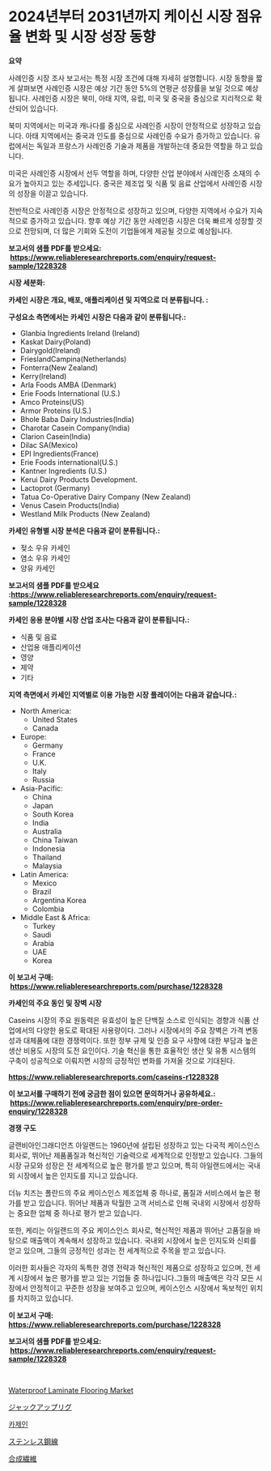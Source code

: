 <p><h1>2024년부터 2031년까지 케이신 시장 점유율 변화 및 시장 성장 동향</h1></p><p><strong>요약</strong></p>
<p><p>사례인증 시장 조사 보고서는 특정 시장 조건에 대해 자세히 설명합니다. 시장 동향을 짧게 살펴보면 사례인증 시장은 예상 기간 동안 5%의 연평균 성장률을 보일 것으로 예상됩니다. 사례인증 시장은 북미, 아태 지역, 유럽, 미국 및 중국을 중심으로 지리적으로 확산되어 있습니다.</p><p>북미 지역에서는 미국과 캐나다를 중심으로 사례인증 시장이 안정적으로 성장하고 있습니다. 아태 지역에서는 중국과 인도를 중심으로 사례인증 수요가 증가하고 있습니다. 유럽에서는 독일과 프랑스가 사례인증 기술과 제품을 개발하는데 중요한 역할을 하고 있습니다.</p><p>미국은 사례인증 시장에서 선두 역할을 하며, 다양한 산업 분야에서 사례인증 소재의 수요가 높아지고 있는 추세입니다. 중국은 제조업 및 식품 및 음료 산업에서 사례인증 시장의 성장을 이끌고 있습니다.</p><p>전반적으로 사례인증 시장은 안정적으로 성장하고 있으며, 다양한 지역에서 수요가 지속적으로 증가하고 있습니다. 향후 예상 기간 동안 사례인증 시장은 더욱 빠르게 성장할 것으로 전망되며, 더 많은 기회와 도전이 기업들에게 제공될 것으로 예상됩니다.</p></p>
<p><strong>보고서의 샘플 PDF를 받으세요: &nbsp;<a href="https://www.reliableresearchreports.com/enquiry/request-sample/1228328">https://www.reliableresearchreports.com/enquiry/request-sample/1228328</a></strong></p>
<p><strong>시장 세분화:</strong></p>
<p><strong> 카세인 시장은 개요, 배포, 애플리케이션 및 지역으로 더 분류됩니다. :</strong></p>
<p><strong>구성요소 측면에서는 카세인 시장은 다음과 같이 분류됩니다.:</strong></p>
<p><ul><li>Glanbia Ingredients Ireland (Ireland)</li><li>Kaskat Dairy(Poland)</li><li>Dairygold(Ireland)</li><li>FrieslandCampina(Netherlands)</li><li>Fonterra(New Zealand)</li><li>Kerry(Ireland)</li><li>Arla Foods AMBA (Denmark)</li><li>Erie Foods International (U.S.)</li><li>Amco Proteins(US)</li><li>Armor Proteins (U.S.)</li><li>Bhole Baba Dairy Industries(India)</li><li>Charotar Casein Company(India)</li><li>Clarion Casein(India)</li><li>Dilac SA(Mexico)</li><li>EPI Ingredients(France)</li><li>Erie Foods international(U.S.)</li><li>Kantner Ingredients (U.S.)</li><li>Kerui Dairy Products Development.</li><li>Lactoprot (Germany)</li><li>Tatua Co-Operative Dairy Company (New Zealand)</li><li>Venus Casein Products(India)</li><li>Westland Milk Products (New Zealand)</li></ul></p>
<p><strong> 카세인 유형별 시장 분석은 다음과 같이 분류됩니다.:</strong></p>
<p><ul><li>젖소 우유 카세인</li><li>염소 우유 카세인</li><li>양유 카세인</li></ul></p>
<p><strong>보고서의 샘플 PDF를 받으세요 :<a href="https://www.reliableresearchreports.com/enquiry/request-sample/1228328">https://www.reliableresearchreports.com/enquiry/request-sample/1228328</a></strong></p>
<p><strong> 카세인 응용 분야별 시장 산업 조사는 다음과 같이 분류됩니다.:</strong></p>
<p><ul><li>식품 및 음료</li><li>산업용 애플리케이션</li><li>영양</li><li>제약</li><li>기타</li></ul></p>
<p><strong>지역 측면에서 카세인 지역별로 이용 가능한 시장 플레이어는 다음과 같습니다.:</strong></p>
<p><ul>
    <li>
        North America:
        <ul>
            <li>United States</li>
            <li>Canada</li>
        </ul>
    </li>
    <li>
        Europe:
        <ul>
            <li>Germany</li>
            <li>France</li>
            <li>U.K.</li>
            <li>Italy</li>
            <li>Russia</li>
        </ul>
    </li>
    <li>
        Asia-Pacific:
        <ul>
            <li>China</li>
            <li>Japan</li>
            <li>South Korea</li>
            <li>India</li>
            <li>Australia</li>
            <li>China Taiwan</li>
            <li>Indonesia</li>
            <li>Thailand</li>
            <li>Malaysia</li>
        </ul>
    </li>
    <li>
        Latin America:
        <ul>
            <li>Mexico</li>
            <li>Brazil</li>
            <li>Argentina Korea</li>
            <li>Colombia</li>
        </ul>
    </li>
    <li>
        Middle East & Africa:
        <ul>
            <li>Turkey</li>
            <li>Saudi</li>
            <li>Arabia</li>
            <li>UAE</li>
            <li>Korea</li>
        </ul>
    </li>
    </ul></p>
<p><strong>이 보고서 구매: &nbsp;<a href="https://www.reliableresearchreports.com/purchase/1228328">https://www.reliableresearchreports.com/purchase/1228328</a></strong></p>
<p><strong>카세인의 주요 동인 및 장벽 시장</strong></p>
<p><p>Caseins 시장의 주요 원동력은 유효성이 높은 단백질 소스로 인식되는 경향과 식품 산업에서의 다양한 용도로 확대된 사용량이다. 그러나 시장에서의 주요 장벽은 가격 변동성과 대체품에 대한 경쟁력이다. 또한 정부 규제 및 인증 요구 사항에 대한 부담과 높은 생산 비용도 시장의 도전 요인이다. 기술 혁신을 통한 효율적인 생산 및 유통 시스템의 구축이 성공적으로 이뤄지면 시장의 긍정적인 변화를 가져올 것으로 기대된다.</p></p>
<p><strong><a href="https://www.reliableresearchreports.com/caseins-r1228328">https://www.reliableresearchreports.com/caseins-r1228328</a></strong></p>
<p><strong>이 보고서를 구매하기 전에 궁금한 점이 있으면 문의하거나 공유하세요.: &nbsp;<a href="https://www.reliableresearchreports.com/enquiry/pre-order-enquiry/1228328">https://www.reliableresearchreports.com/enquiry/pre-order-enquiry/1228328</a></strong></p>
<p><strong>경쟁 구도</strong></p>
<p><p>글랜비아인그래디언츠 아일랜드는 1960년에 설립된 성장하고 있는 다국적 케이스인스 회사로, 뛰어난 제품품질과 혁신적인 기술력으로 세계적으로 인정받고 있습니다. 그들의 시장 규모와 성장은 전 세계적으로 높은 평가를 받고 있으며, 특히 아일랜드에서는 국내외 시장에서 높은 인지도를 지니고 있습니다.</p><p>더뉴 치즈는 폴란드의 주요 케이스인스 제조업체 중 하나로, 품질과 서비스에서 높은 평가를 받고 있습니다. 뛰어난 제품과 탁월한 고객 서비스로 인해 국내외 시장에서 성장하는 중요한 업체 중 하나로 평가 받고 있습니다.</p><p>또한, 케리는 아일랜드의 주요 케이스인스 회사로, 혁신적인 제품과 뛰어난 고품질을 바탕으로 매출액이 계속해서 성장하고 있습니다. 국내외 시장에서 높은 인지도와 신뢰를 얻고 있으며, 그들의 긍정적인 성과는 전 세계적으로 주목을 받고 있습니다.</p><p>이러한 회사들은 각자의 독특한 경영 전략과 혁신적인 제품으로 성장하고 있으며, 전 세계 시장에서 높은 평가를 받고 있는 기업들 중 하나입니다.그들의 매출액은 각각 모든 시장에서 안정적이고 꾸준한 성장을 보여주고 있으며, 케이스인스 시장에서 독보적인 위치를 차지하고 있습니다.</p></p>
<p><strong>이 보고서 구매: &nbsp; <a href="https://www.reliableresearchreports.com/purchase/1228328">https://www.reliableresearchreports.com/purchase/1228328</a></strong></p>
<p><strong>보고서의 샘플 PDF를 받으세요: &nbsp;<a href="https://www.reliableresearchreports.com/enquiry/request-sample/1228328">https://www.reliableresearchreports.com/enquiry/request-sample/1228328</a></strong><strong></strong></p>
<p>&nbsp;</p>
<p><p><a href="https://issuu.com/reportprime-2/docs/waterproof-laminate-flooring-market-size-2030.pptx">Waterproof Laminate Flooring Market</a></p><p><a href="https://medium.com/@rodhoppe07/%E3%82%B8%E3%83%A3%E3%83%83%E3%82%AF%E3%82%A2%E3%83%83%E3%83%97%E3%83%AA%E3%82%B0%E5%B8%82%E5%A0%B4-%E7%AB%B6%E4%BA%89%E5%88%86%E6%9E%90-%E5%B8%82%E5%A0%B4%E3%83%88%E3%83%AC%E3%83%B3%E3%83%89-%E3%81%8A%E3%82%88%E3%81%B32031%E5%B9%B4%E3%81%BE%E3%81%A7%E3%81%AE%E4%BA%88%E6%B8%AC-8f0188884102">ジャックアップリグ</a></p><p><a href="https://github.com/Tristiarton768456/Market-Research-Report-List-1/blob/main/777381529922.md">카제인</a></p><p><a href="https://medium.com/@abdielkilback/%E3%82%B9%E3%83%86%E3%83%B3%E3%83%AC%E3%82%B9%E9%8B%BC%E7%B7%9A%E5%B8%82%E5%A0%B4%E3%81%AE%E3%82%B7%E3%82%A7%E3%82%A2%E3%81%AE%E9%80%B2%E5%8C%96%E3%81%A8%E5%B8%82%E5%A0%B4%E6%88%90%E9%95%B7%E3%81%AE%E3%83%88%E3%83%AC%E3%83%B3%E3%83%892024%E5%B9%B4%E3%81%8B%E3%82%892031%E5%B9%B4%E3%81%BE%E3%81%A7-37bcb6029e0b">ステンレス鋼線</a></p><p><a href="https://github.com/MosesSpinka1914/Market-Research-Report-List-1/blob/main/897041632778.md">合成繊維</a></p></p>